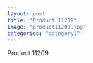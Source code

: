 ```yaml
---
layout: post
title: "Product 11209"
image: "product11209.jpg"
categories: "category1"
---
```

Product 11209
